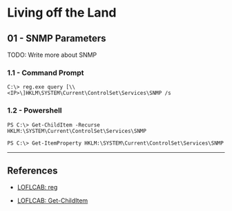 # Living off the Land

## 01 - SNMP Parameters

TODO: Write more about SNMP

### 1.1 - Command Prompt

```
C:\> reg.exe query [\\<IP>\]HKLM\SYSTEM\Current\ControlSet\Services\SNMP /s
```

### 1.2 - Powershell

```
PS C:\> Get-ChildItem -Recurse HKLM:\SYSTEM\Current\ControlSet\Services\SNMP

PS C:\> Get-ItemProperty HKLM:\SYSTEM\Current\ControlSet\Services\SNMP
```

---
## References

- [LOFLCAB: reg](https://lofl-project.github.io/loflcab/Binaries/reg/)

- [LOFLCAB: Get-ChildItem](https://lofl-project.github.io/loflcab/Cmdlets/Get-ChildItem/)